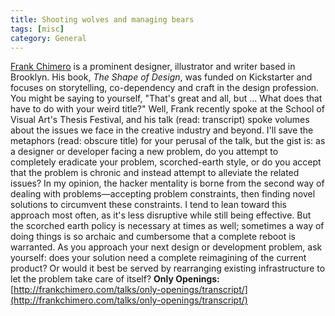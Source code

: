 ```yaml
---
title: Shooting wolves and managing bears
tags: [misc]
category: General
---
```


[Frank Chimero](http://frankchimero.com) is a prominent designer, illustrator and writer based in Brooklyn. His book, *The Shape of Design*, was funded on Kickstarter and focuses on storytelling, co-dependency and craft in the design profession. You might be saying to yourself, "That's great and all, but ... What does that have to do with your weird title?" Well, Frank recently spoke at the School of Visual Art's Thesis Festival, and his talk (read: transcript) spoke volumes about the issues we face in the creative industry and beyond. I'll save the metaphors (read: obscure title) for your perusal of the talk, but the gist is: as a designer or developer facing a new problem, do you attempt to completely eradicate your problem, scorched-earth style, or do you accept that the problem is chronic and instead attempt to alleviate the related issues? In my opinion, the hacker mentality is borne from the second way of dealing with problems—accepting problem constraints, then finding novel solutions to circumvent these constraints. I tend to lean toward this approach most often, as it's less disruptive while still being effective. But the scorched earth policy is necessary at times as well; sometimes a way of doing things is so archaic and cumbersome that a complete reboot is warranted. As you approach your next design or development problem, ask yourself: does your solution need a complete reimagining of the current product? Or would it best be served by rearranging existing infrastructure to let the problem take care of itself? **Only Openings:**[http://frankchimero.com/talks/only-openings/transcript/](http://frankchimero.com/talks/only-openings/transcript/)
